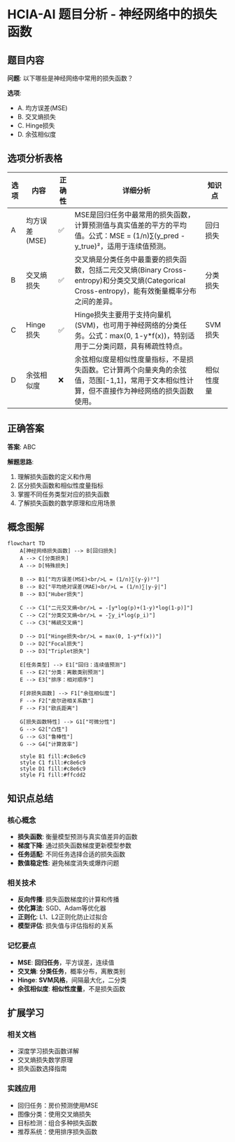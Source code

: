 # HCIA-AI 题目分析 - 神经网络中的损失函数

## 题目内容

**问题**: 以下哪些是神经网络中常用的损失函数？

**选项**:
- A. 均方误差(MSE)
- B. 交叉熵损失
- C. Hinge损失
- D. 余弦相似度

## 选项分析表格

| 选项 | 内容 | 正确性 | 详细分析 | 知识点 |
|------|------|--------|----------|--------|
| A | 均方误差(MSE) | ✅ | MSE是回归任务中最常用的损失函数，计算预测值与真实值差的平方的平均值。公式：MSE = (1/n)∑(y_pred - y_true)²，适用于连续值预测。 | 回归损失 |
| B | 交叉熵损失 | ✅ | 交叉熵是分类任务中最重要的损失函数，包括二元交叉熵(Binary Cross-entropy)和分类交叉熵(Categorical Cross-entropy)，能有效衡量概率分布之间的差异。 | 分类损失 |
| C | Hinge损失 | ✅ | Hinge损失主要用于支持向量机(SVM)，也可用于神经网络的分类任务。公式：max(0, 1-y*f(x))，特别适用于二分类问题，具有稀疏性特点。 | SVM损失 |
| D | 余弦相似度 | ❌ | 余弦相似度是相似性度量指标，不是损失函数。它计算两个向量夹角的余弦值，范围[-1,1]，常用于文本相似性计算，但不直接作为神经网络的损失函数使用。 | 相似性度量 |

## 正确答案
**答案**: ABC

**解题思路**: 
1. 理解损失函数的定义和作用
2. 区分损失函数和相似性度量指标
3. 掌握不同任务类型对应的损失函数
4. 了解损失函数的数学原理和应用场景

## 概念图解

```mermaid
flowchart TD
    A[神经网络损失函数] --> B[回归损失]
    A --> C[分类损失]
    A --> D[特殊损失]
    
    B --> B1["均方误差(MSE)<br/>L = (1/n)∑(y-ŷ)²"]
    B --> B2["平均绝对误差(MAE)<br/>L = (1/n)∑|y-ŷ|"]
    B --> B3["Huber损失"]
    
    C --> C1["二元交叉熵<br/>L = -[y*log(p)+(1-y)*log(1-p)]"]
    C --> C2["分类交叉熵<br/>L = -∑y_i*log(p_i)"]
    C --> C3["稀疏交叉熵"]
    
    D --> D1["Hinge损失<br/>L = max(0, 1-y*f(x))"]
    D --> D2["Focal损失"]
    D --> D3["Triplet损失"]
    
    E[任务类型] --> E1["回归：连续值预测"]
    E --> E2["分类：离散类别预测"]
    E --> E3["排序：相对顺序"]
    
    F[非损失函数] --> F1["余弦相似度"]
    F --> F2["皮尔逊相关系数"]
    F --> F3["欧氏距离"]
    
    G[损失函数特性] --> G1["可微分性"]
    G --> G2["凸性"]
    G --> G3["鲁棒性"]
    G --> G4["计算效率"]
    
    style B1 fill:#c8e6c9
    style C1 fill:#c8e6c9
    style D1 fill:#c8e6c9
    style F1 fill:#ffcdd2
```

## 知识点总结

### 核心概念
- **损失函数**: 衡量模型预测与真实值差异的函数
- **梯度下降**: 通过损失函数梯度更新模型参数
- **任务适配**: 不同任务选择合适的损失函数
- **数值稳定性**: 避免梯度消失或爆炸问题

### 相关技术
- **反向传播**: 损失函数梯度的计算和传播
- **优化算法**: SGD、Adam等优化器
- **正则化**: L1、L2正则化防止过拟合
- **模型评估**: 损失值与评估指标的关系

### 记忆要点
- **MSE**: **回归任务**，平方误差，连续值
- **交叉熵**: **分类任务**，概率分布，离散类别
- **Hinge**: **SVM风格**，间隔最大化，二分类
- **余弦相似度**: **相似性度量**，不是损失函数

## 扩展学习

### 相关文档
- 深度学习损失函数详解
- 交叉熵损失数学原理
- 损失函数选择指南

### 实践应用
- 回归任务：房价预测使用MSE
- 图像分类：使用交叉熵损失
- 目标检测：组合多种损失函数
- 推荐系统：使用排序损失函数